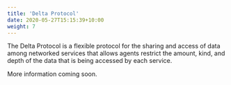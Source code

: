 ```yaml
---
title: 'Delta Protocol'
date: 2020-05-27T15:15:39+10:00
weight: 7
---
```


The Delta Protocol is a flexible protocol for the sharing and access of data among networked services that allows agents restrict the amount, kind, and depth of the data that is being accessed by each service. 

More information coming soon. 